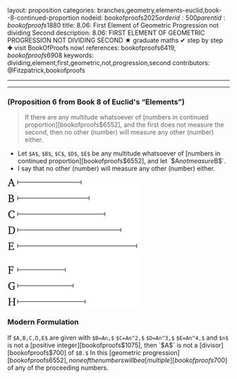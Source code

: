 layout: proposition
categories: branches,geometry,elements-euclid,book--8-continued-proportion
nodeid: bookofproofs$2025
orderid: 500
parentid: bookofproofs$1880
title: 8.06: First Element of Geometric Progression not dividing Second
description: 8.06: FIRST ELEMENT OF GEOMETRIC PROGRESSION NOT DIVIDING SECOND ★ graduate maths ✔ step by step ✚ visit BookOfProofs now!
references: bookofproofs$6419,bookofproofs$6908
keywords: dividing,element,first,geometric,not,progression,second
contributors: @Fitzpatrick,bookofproofs

---


---

### (Proposition 6 from Book 8 of Euclid's “Elements”)

> If there are any multitude whatsoever of [numbers in continued proportion][bookofproofs$6552], and the first does not measure the second, then no other (number) will measure any other (number) either.
* Let `$A$`, `$B$`, `$C$`, `$D$`, `$E$` be any multitude whatsoever of [numbers in continued proportion][bookofproofs$6552], and let `$A$` not measure `$B$`.
* I say that no other (number) will measure any other (number) either.


![fig06e](https://github.com/bookofproofs/bookofproofs.github.io/blob/main/_sources/_assets/images/euclid/Book08/fig06e.png?raw=true)


### Modern Formulation

If `$A,B,C,D,E$` are given with `$B=An,$` `$C=An^2,$` `$D=An^3,$` `$E=An^4,$` and `$n$` is not a [positive integer][bookofproofs$1075], then `$A$` is not a [divisor][bookofproofs$700] of `$B.$` In this [geometric progression][bookofproofs$6552], none of the numbers will be a [multiple][bookofproofs$700] of any of the proceeding numbers.
